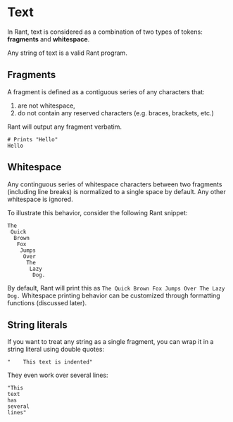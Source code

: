 # Text

In Rant, text is considered as a combination of two types of tokens: **fragments** and **whitespace**.

Any string of text is a valid Rant program.

## Fragments

A fragment is defined as a contiguous series of any characters that:
1. are not whitespace,
2. do not contain any reserved characters (e.g. braces, brackets, etc.)

Rant will output any fragment verbatim.

```rant
# Prints "Hello"
Hello
```

## Whitespace

Any continguous series of whitespace characters between two fragments (including line breaks) is normalized to a single space by default.
Any other whitespace is ignored.

To illustrate this behavior, consider the following Rant snippet:

```rant
The
 Quick
  Brown
   Fox
    Jumps
     Over
      The
       Lazy
        Dog.
```

By default, Rant will print this as `The Quick Brown Fox Jumps Over The Lazy Dog.`
Whitespace printing behavior can be customized through formatting functions (discussed later).

## String literals

If you want to treat any string as a single fragment, you can wrap it in a string literal using double quotes:

```rant
"    This text is indented"
```

They even work over several lines:

```rant
"This
text
has
several
lines"
```